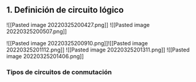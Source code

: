 
## 1. Definición de circuito lógico 
![[Pasted image 20220325200427.png]]
![[Pasted image 20220325200507.png]]

![[Pasted image 20220325200910.png]]![[Pasted image 20220325201112.png]]
![[Pasted image 20220325201311.png]]
![[Pasted image 20220325201406.png]]



### Tipos de circuitos de conmutación 









































